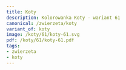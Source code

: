 ```yaml
---
title: Koty
description: Kolorowanka Koty - wariant 61
canonical: /zwierzeta/koty
variant_of: koty
image: /koty/61/koty-61.svg
pdf: /koty/61/koty-61.pdf
tags:
- zwierzeta
- koty
---
```

